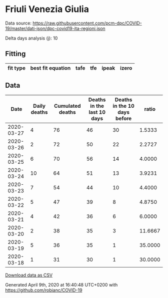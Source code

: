# Friuli Venezia Giulia

Data source: https://raw.githubusercontent.com/pcm-dpc/COVID-19/master/dati-json/dpc-covid19-ita-regioni.json

Delta days analysis (j): 10

## Fitting 
|fit type|best fit equation|tafe|tfe|ipeak|izero|
|-------|-----|--------|------|---|---|

## Data
|Date|Daily deaths|Cumulated deaths|Deaths in the last 10 days|Deaths in the 10 days before|ratio|
|----|----------|-----------|-------|--------------------|-----|
|2020-03-27|4|76|46|30|1.5333|
|2020-03-26|2|72|50|22|2.2727|
|2020-03-25|6|70|56|14|4.0000|
|2020-03-24|10|64|51|13|3.9231|
|2020-03-23|7|54|44|10|4.4000|
|2020-03-22|5|47|39|8|4.8750|
|2020-03-21|4|42|36|6|6.0000|
|2020-03-20|2|38|35|3|11.6667|
|2020-03-19|5|36|35|1|35.0000|
|2020-03-18|1|31|30|1|30.0000|

[Download data as CSV](COVID-19_friuli_venezia_giulia_j10_2020-03-27.csv)

Generated April 9th, 2020 at 16:40:48 UTC+0200 with https://github.com/robianc/COVID-19
